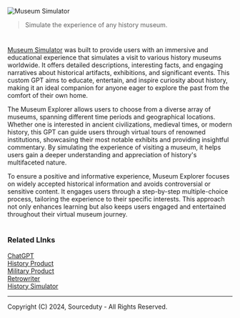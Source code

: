 ![Museum Simulator](https://github.com/user-attachments/assets/5d4351f8-be6a-449f-b1b0-ba35f56c5243)

> Simulate the experience of any history museum.

#

[Museum Simulator](https://chatgpt.com/g/g-gSYLPG9uA-museum-explorer) was built to provide users with an immersive and educational experience that simulates a visit to various history museums worldwide. It offers detailed descriptions, interesting facts, and engaging narratives about historical artifacts, exhibitions, and significant events. This custom GPT aims to educate, entertain, and inspire curiosity about history, making it an ideal companion for anyone eager to explore the past from the comfort of their own home.

The Museum Explorer allows users to choose from a diverse array of museums, spanning different time periods and geographical locations. Whether one is interested in ancient civilizations, medieval times, or modern history, this GPT can guide users through virtual tours of renowned institutions, showcasing their most notable exhibits and providing insightful commentary. By simulating the experience of visiting a museum, it helps users gain a deeper understanding and appreciation of history's multifaceted nature.

To ensure a positive and informative experience, Museum Explorer focuses on widely accepted historical information and avoids controversial or sensitive content. It engages users through a step-by-step multiple-choice process, tailoring the experience to their specific interests. This approach not only enhances learning but also keeps users engaged and entertained throughout their virtual museum journey. 

#
### Related LInks

[ChatGPT](https://github.com/sourceduty/ChatGPT)
<br>
[History Product](https://github.com/sourceduty/History_Product)
<br>
[Military Product](https://github.com/sourceduty/Military_Product)
<br>
[Retrowriter](https://github.com/sourceduty/Retrowriter)
<br>
[History Simulator](https://github.com/sourceduty/History_Simulator)

***
Copyright (C) 2024, Sourceduty - All Rights Reserved.
